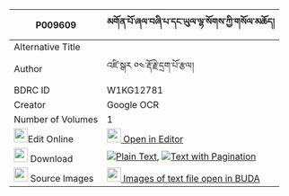 |P009609|མགོན་པོ་ཞལ་བཞི་པ་དང་ཡུལ་ལྷ་སོགས་ཀྱི་གསོལ་མཆོད། 
| --- | --- 
|Alternative Title |
|Author| འཛི་སྒར ༠༤་རྡོ་རྗེ་དྲག་པོ་རྩལ།
|BDRC ID | W1KG12781
|Creator | Google OCR
|Number of Volumes| 1
|<img width="25" src="https://img.icons8.com/color/25/000000/edit-property.png">Edit Online| [<img width="25" src="https://avatars.githubusercontent.com/u/45091458?s=200&v=4"> Open in Editor](http://editor.openpecha.org/P009609)
|<img width="25" src="https://img.icons8.com/fluent/48/000000/download-2.png"/>  Download | [![](https://img.icons8.com/color/20/000000/txt.png)Plain Text](https://github.com/Openpecha/P009609/releases/download/v1/gonpo_shyal_shyipa_dang_yullha_plain_P009609.zip), [![](https://img.icons8.com/color/20/000000/txt.png)Text with Pagination](https://github.com/Openpecha/P009609/releases/download/v1/gonpo_shyal_shyipa_dang_yullha_pages_P009609.zip)
|<img width="25" src="https://img.icons8.com/plasticine/100/000000/pictures-folder.png"/>  Source Images | [<img width="25" src="https://library.bdrc.io/icons/BUDA-small.svg"> Images of text file open in BUDA](https://library.bdrc.io/show/bdr:W1KG12781)